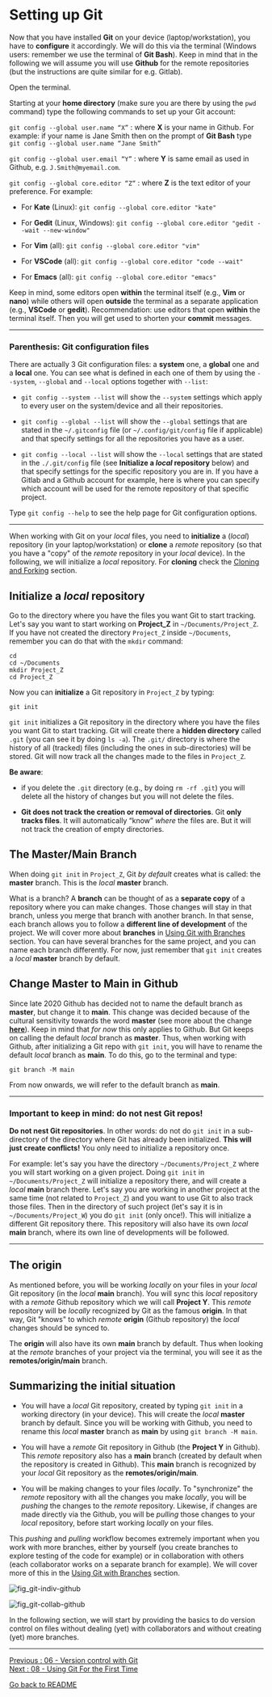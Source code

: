# Setting up Git

Now that you have installed **Git** on your device (laptop/workstation), you have to **configure** it accordingly. We will do this via the terminal (Windows users: remember we use the terminal of **Git Bash**). Keep in mind that in the following we will assume you will use **Github** for the remote repositories (but the instructions are quite similar for e.g. Gitlab).

Open the terminal. 

Starting at your **home directory** (make sure you are there by using the `pwd` command) type the following commands to set up your Git account:

`git config --global user.name “X”` : where **X** is your name in Github. For example: if your name is Jane Smith then on the prompt of **Git Bash** type  `git config --global user.name “Jane Smith”`

`git config --global user.email “Y”` : where **Y** is same email as used in Github, e.g. `J.Smith@myemail.com`.

`git config --global core.editor “Z“` : where **Z** is the text editor of your preference. For example:   

- For **Kate** (Linux):  `git config --global core.editor "kate"`  

- For **Gedit** (Linux, Windows):  `git config --global core.editor "gedit --wait --new-window"`   

- For **Vim** (all): `git config --global core.editor "vim"`  

- For **VSCode** (all): `git config --global core.editor "code --wait"`  

- For **Emacs** (all):  `git config --global core.editor "emacs"`  

Keep in mind, some editors open **within** the terminal itself (e.g., **Vim** or **nano**) while others will open **outside** the terminal as a separate application (e.g., **VSCode** or **gedit**). Recommendation: use editors that open **within** the terminal itself. Then you will get used to shorten your **commit** messages.

__________________________

### Parenthesis: Git configuration files

There are actually 3 Git configuration files: a **system** one, a **global** one and a **local** one. You can see what is defined in each one of them by using the `--system`, `--global` and `--local` options together with `--list`:  

- `git config --system --list` will show the `--system` settings which apply to every user on the system/device and all their repositories.   

- `git config --global --list` will show the `--global` settings that are stated in the `~/.gitconfig` file (or `~/.config/git/config` file if applicable) and that specify settings for all the repositories you have as a user.    

- `git config --local --list` will show the `--local` settings that are stated in the `./.git/config` file (see **Initialize a *local* repository** below) and that specify settings for the specific repository you are in. If you have a Gitlab and a Github account for example, here is where you can specify which account will be used for the remote repository of that specific project.    

Type `git config --help` to see the help page for Git configuration options.  

__________________________


When working with Git on your *local* files, you need to **initialize** a (*local*) repository (in your laptop/workstation) or **clone** a *remote* repository (so that you have a "copy" of the *remote* repository in your *local* device). In the following, we will initialize a *local* repository. For **cloning** check the [Cloning and Forking](https://github.com/HeatherAn/recommended-coding-practices/blob/main/12-Cloning-and-Forking.md) section.  


## Initialize a *local* repository

Go to the directory where you have the files you want Git to start tracking. Let's say you want to start working on **Project_Z** in `~/Documents/Project_Z`. If you have not created the directory `Project_Z` inside `~/Documents`, remember you can do that with the `mkdir` command:

```
cd  
cd ~/Documents  
mkdir Project_Z  
cd Project_Z
```

Now you can **initialize** a Git repository in `Project_Z` by typing: 

```
git init
```

`git init` initializes a Git repository in the directory where you have the files you want Git to start tracking. Git will create there a **hidden directory** called `.git` (you can see it by doing `ls -a`). The `.git/` directory is where the history of all (tracked) files (including the ones in sub-directories) will be stored. Git will now track all the changes made to the files in `Project_Z`.

**Be aware**:   

- if you delete the `.git` directory (e.g., by doing `rm -rf .git`) you will delete all the history of changes but you will not delete the files.   

- **Git does not track the creation or removal of directories**. Git **only tracks files**. It will automatically “know” *where* the files are. But it will not track the creation of empty directories.   

## The Master/Main Branch

When doing `git init` in `Project_Z`, Git *by default* creates what is called: the **master** branch. This is the *local* **master** branch. 

What is a branch? A **branch** can be thought of as a **separate copy** of a repository where you can make changes. Those changes will stay in that branch, unless you merge that branch with another branch. In that sense, each branch allows you to follow a **different line of development** of the project. We will cover more about **branches** in [Using Git with Branches](https://github.com/HeatherAn/recommended-coding-practices/blob/main/10-Using-Git-With-Branches.md) section. You can have several branches for the same project, and you can name each branch differently. For now, just remember that `git init` creates a *local* **master** branch by default.

## Change Master to Main in Github 

Since late 2020 Github has decided not to name the default branch as **master**, but change it to **main**. This change was decided because of the cultural sensitivity towards the word **master** (see more about the change [**here**](https://www.theserverside.com/feature/Why-GitHub-renamed-its-master-branch-to-main)). Keep in mind that *for now* this only applies to Github. But Git keeps on calling the default *local* branch as **master**. Thus, when working with Github, after initializing a Git repo with `git init`, you will have to rename the default *local* branch as **main**. To do this, go to the terminal and type: 

```
git branch -M main
```  

From now onwards, we will refer to the default branch as **main**.  

__________________________

### Important to keep in mind: do not nest Git repos!

**Do not nest Git repositories**. In other words: do not do `git init` in a sub-directory of the directory where Git has already been initialized. **This will just create conflicts!** You only need to initialize a repository once.  

For example: let's say you have the directory `~/Documents/Project_Z` where you will start working on a given project. Doing `git init` in `~/Documents/Project_Z` will initialize a repository there, and will create a *local* **main** branch there. Let's say you are working in another project at the same time (not related to `Project_Z`) and you want to use Git to also track those files. Then in the directory of such project (let's say it is in `~/Documents/Project_W`) you do `git init` (only once!). This will initialize a different Git repository there. This repository will also have its own *local* **main** branch, where its own line of developments will be followed. 

__________________________

## The origin

As mentioned before, you will be working *locally* on your files in your *local* Git repository (in the *local* **main** branch). You will sync this *local* repository with a *remote* Github repository which we will call **Project Y**. This *remote* repository will be *locally* recognized by Git as the famous **origin**. In that way, Git "knows" to which *remote* **origin** (Github repository) the *local* changes should be synced to.

The **origin** will also have its own **main** branch by default. Thus when looking at the *remote* branches of your project via the terminal, you will see it as the **remotes/origin/main** branch.

## Summarizing the initial situation

- You will have a *local* Git repository, created by typing `git init` in a working directory (in your device). This will create the *local* **master** branch by default. Since you will be working with Github, you need to rename this *local* **master** branch as **main** by using `git branch -M main`.  

- You will have a *remote* Git repository in Github (the **Project Y** in Github). This *remote* repository also has a **main** branch (created by default when the repository is created in Github). This **main** branch is recognized by your *local* Git repository as the **remotes/origin/main**.   

- You will be making changes to your files *locally*. To "synchronize" the *remote* repository with all the changes you make *locally*, you will be *pushing* the changes to the *remote* repository. Likewise, if changes are made directly via the Github, you will be *pulling* those changes to your *local* repository, before start working *locally* on your files.   

This *pushing* and *pulling* workflow becomes extremely important when you work with more branches, either by yourself (you create branches to explore testing of the code for example) or in collaboration with others (each collaborator works on a separate branch for example). We will cover more of this in the [Using Git with Branches](https://github.com/HeatherAn/recommended-coding-practices/blob/main/10-Using-Git-With-Branches.md) section.

![fig_git-indiv-github](figures/fig_git-indiv-github.png)

![fig_git-collab-github](figures/fig_git-collab-github.png)

In the following section, we will start by providing the basics to do version control on files without dealing (yet) with collaborators and without creating (yet) more branches. 

________________________

[Previous : 06 - Version control with Git](https://github.com/HeatherAn/recommended-coding-practices/blob/main/06-Version-Control-With-Git.md)  
[Next     : 08 - Using Git For the First Time](https://github.com/HeatherAn/recommended-coding-practices/blob/main/08-Using-Git-For-The-First-Time.md)

[Go back to README](https://github.com/HeatherAn/recommended-coding-practices#readme)